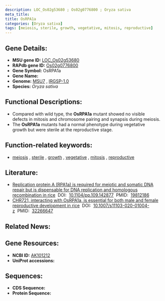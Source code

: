 ```yaml
---
description: LOC_Os02g53680 ; Os02g0776800 ; Oryza sativa
meta_title:
title: OsRPA1a
categories: [Oryza sativa]
tags: [meiosis, sterile, growth, vegetative, mitosis, reproductive]
---
```


## Gene Details:
- **MSU gene ID:** [LOC_Os02g53680](http://rice.uga.edu/cgi-bin/ORF_infopage.cgi?orf=LOC_Os02g53680)  
- **RAPdb gene ID:** [Os02g0776800](https://rapdb.dna.affrc.go.jp/locus/?name=Os02g0776800)  
- **Gene Symbol:** OsRPA1a
- **Gene Name:**
- **Genome:**  [MSU7](http://rice.uga.edu/)&nbsp;,&nbsp;[IRGSP-1.0](https://rapdb.dna.affrc.go.jp/download/irgsp1.html)
- **Species:** *Oryza sativa*

## Functional Descriptions:
   - Compared with wild type, the **OsRPA1a** mutant showed no visible defects in mitosis and chromosome pairing and synapsis during meiosis.
   - The **OsRPA1a** mutants had a normal phenotype during vegetative growth but were sterile at the reproductive stage.

## Function-related keywords:
   - [meiosis](/tags/meiosis/)&nbsp;,&nbsp;[sterile](/tags/sterile/)&nbsp;,&nbsp;[growth](/tags/growth/)&nbsp;,&nbsp;[vegetative](/tags/vegetative/)&nbsp;,&nbsp;[mitosis](/tags/mitosis/)&nbsp;,&nbsp;[reproductive](/tags/reproductive/)

## Literature:
   - [Replication protein A (RPA1a) is required for meiotic and somatic DNA repair but is dispensable for DNA replication and homologous recombination in rice](https://www.doi.org/10.1104/pp.109.142877)&nbsp;&nbsp;DOI:&nbsp;&nbsp;[10.1104/pp.109.142877](https://www.doi.org/10.1104/pp.109.142877)&nbsp;&nbsp;PMID:&nbsp;&nbsp;[19812186](https://pubmed.ncbi.nlm.nih.gov/19812186/)
   - [CHR721, interacting with OsRPA1a, is essential for both male and female reproductive development in rice](https://www.doi.org/10.1007/s11103-020-01004-z)&nbsp;&nbsp;DOI:&nbsp;&nbsp;[10.1007/s11103-020-01004-z](https://www.doi.org/10.1007/s11103-020-01004-z)&nbsp;&nbsp;PMID:&nbsp;&nbsp;[32266647](https://pubmed.ncbi.nlm.nih.gov/32266647/)

## Related News:

## Gene Resources:
- **NCBI ID:**  [AK101212](http://www.ncbi.nlm.nih.gov/nuccore/AK101212)
- **UniProt accessions:** [](https://www.uniprot.org/uniprotkb//entry)

## Sequences:
- **CDS Sequence:**
- **Protein Sequence:**
